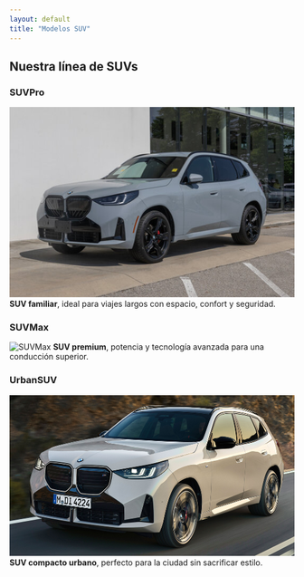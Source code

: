 ```yaml
---
layout: default
title: "Modelos SUV"
---
```


## Nuestra línea de SUVs

### SUVPro
![SUVPro](/assets/img/suv1.jpg)
**SUV familiar**, ideal para viajes largos con espacio, confort y seguridad.

### SUVMax
![SUVMax](/assets/img/suv2.avif)
**SUV premium**, potencia y tecnología avanzada para una conducción superior.

### UrbanSUV
![UrbanSUV](/assets/img/suv3.png)
**SUV compacto urbano**, perfecto para la ciudad sin sacrificar estilo.
